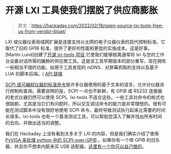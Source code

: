 # 开源 LXI 工具使我们摆脱了供应商膨胀

> 原文：<https://hackaday.com/2022/02/18/open-source-lxi-tools-free-us-from-vendor-bloat/>

LXI 或仪器仪表局域网扩展是连接支持以太网的电子仪器仪表的现代控制标准。它取代了旧的 GPIB 标准，提供了更好的性能和更低的实施成本。这是好事。[Martin Lund]创建了[开源 lxi-tools 项目](https://github.com/lxi-tools/lxi-tools),它使我们能够脱离通常将 lxi 与您的工作台设备对话所需的臃肿的供应商工具。这是该工具早期版本的部分重写，现在拥有一些相当不错的功能，如用于工具发现的 mDNS、对屏幕抓取的支持以及基于 LUA 的脚本后端。( [API 链接](https://github.com/lxi-tools/lxi-tools/blob/master/doc/lua-api.txt)

[SCPI 或可编程仪器的标准命令](https://en.wikipedia.org/wiki/Standard_Commands_for_Programmable_Instruments)是许多仪器使用的基于文本的语言，允许对仪器进行控制和查询。需要说明的是，SCPI 一点也不新鲜，有 GPIB 或 RS232 连接器的老式仪器仍然可以使用 SCPI。lxi-tools 不适合这些。一些工具对命令的格式也很挑剔，尤其是当它们有问题时，所以交互调试命令的能力是非常理想的。很有可能在测试脚本中没有很好地使用 SCPI 命令，最终导致测试执行起来比需要的时间长得多。lxi-tools 也有一个基准测试工具，可以帮助您深入了解并找出所有时间的去向，并做出适当的调整。

我们在 Hackaday 上没有看到太多关于 LXI 的内容，但是我们确实介绍了使用 [PyVISA 来处理 python 中的 SCPI-over-GPIB](https://hackaday.com/2016/11/16/how-to-control-your-instruments-from-a-computer-its-easier-than-you-think/) 。如果你有一个带 GPIB 的旧乐器，并且你不想卖内脏来买 USB 适配器，[这里有一个你可以自己做的](https://hackaday.com/2014/05/09/gpib-to-usb-with-a-python-api/)。